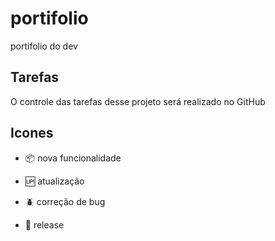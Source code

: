 # portifolio

portifolio do dev

## Tarefas

O controle das tarefas desse projeto será realizado no GitHub

## Icones

- :package: nova funcionalidade

- :up: atualização

- :beetle: correção de bug

- :checkered_flag: release
